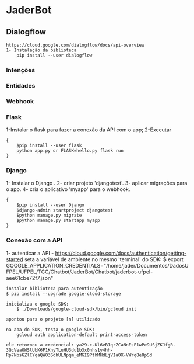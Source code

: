 # JaderBot

## Dialogflow
    https://cloud.google.com/dialogflow/docs/api-overview
    1- Instalação da biblioteca
        pip install --user dialogflow


### Intenções

### Entidades

### Webhook

### Flask
1-Instalar o flask para fazer a conexão da API com o app;
2-Executar
```
{
    $pip install --user flask
    python app.py or FLASK=hello.py flask run
}
```
### Django
1- Instalar o Django .
2- criar projeto 'djangotest'.
3- aplicar migrações para o app.
4- cria o aplicativo 'myapp' para o webhook.
```
{
    $pip install --user Django
    $django-admin startproject djangotest
    $python manage.py migrate
    $python manage.py startapp myapp
}
```

### Conexão com a API
1- autenticar a API - https://cloud.google.com/docs/authentication/getting-started
    seta a variável de ambiente no mesmo 'terminal' do SDK:
        $ export GOOGLE_APPLICATION_CREDENTIALS="/home/jader/Documentos/DadosUFPEL/UFPEL/TCC/Chatbot/JaderBot/Chatbot/jaderbot-ufpel-aee61cbe72f7.json"

    instalar biblioteca para autenticação
    $ pip install --upgrade google-cloud-storage

    inicializa o google SDK:
        $ ./Downloads/google-cloud-sdk/bin/gcloud init

    apontou para o projeto [n] utilizado
    
    na aba do SDK, testa o google SDK:
        gcloud auth application-default print-access-token

    ele retornou a credencial: ya29.c.Kl6vB1qrZCaNnEsF1wPe9USjZKJfgR-3QcVeaOWSlUbK6P1KnyTLuHU3du1b3x0nhs1y4hh-Rp7NpsGZlCYqaQWO3SdhULNpqm_eMGI9PthMHdLjVIa0X-VWrq8e0pSd
